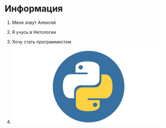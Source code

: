 # Информация

1. Меня зовут Алексей
2. Я учусь в Нетологии
3. Хочу стать программистом


4. ![Картинка](images/d4652500-de27-11e9-8a9b-598acb43bcdf.png)
